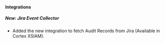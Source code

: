 
#### Integrations
##### New: Jira Event Collector
- Added the new integration to fetch Audit Records from Jira (Available in Cortex XSIAM).
